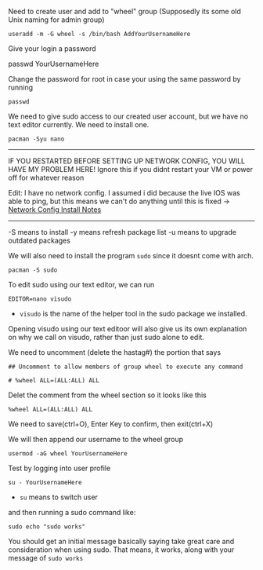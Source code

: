 Need to create user and add to "wheel" group (Supposedly its some old Unix naming for admin group)

`useradd -m -G wheel -s /bin/bash AddYourUsernameHere`

Give your login a password

passwd YourUsernameHere

Change the password for root in case your using the same password by running

`passwd`

We need to give sudo access to our created user account, but we have no text editor currently. We need to install one.

`pacman -Syu nano`

---
IF YOU RESTARTED BEFORE SETTING UP NETWORK CONFIG, YOU WILL HAVE MY PROBLEM HERE! Ignore this if you didnt restart your VM or power off for whatever reason

Edit: I have no network config. I assumed i did because the live IOS was able to ping, but this means we can't do anything until this is fixed → [Network Config Install Notes](/notes/Arch_Network_Config.md)

---

-S means to install
-y means refresh package list
-u means to upgrade outdated packages

We will also need to install the program `sudo` since it doesnt come with arch. 

`pacman -S sudo`

To edit sudo using our text editor, we can run

`EDITOR=nano visudo`

- `visudo` is the name of the helper tool in the sudo package we installed. 

Opening visudo using our text editoor will also give us its own explanation on why we call on visudo, rather than just sudo alone to edit.

We need to uncomment (delete the hastag#) the portion that says 

`## Uncomment to allow members of group wheel to execute any command`

`# %wheel ALL=(ALL:ALL) ALL`

Delet the comment from the wheel section so it looks like this

`%wheel ALL=(ALL:ALL) ALL`

We need to save(ctrl+O), Enter Key to confirm, then exit(ctrl+X)

We will then append our username to the wheel group

`usermod -aG wheel YourUsernameHere`

Test by logging into user profile

`su - YourUsernameHere`

- `su` means to switch user

and then running a sudo command like:

`sudo echo "sudo works"`

You should get an initial message basically saying take great care and consideration when using sudo. That means, it works, along with your message of `sudo works`
